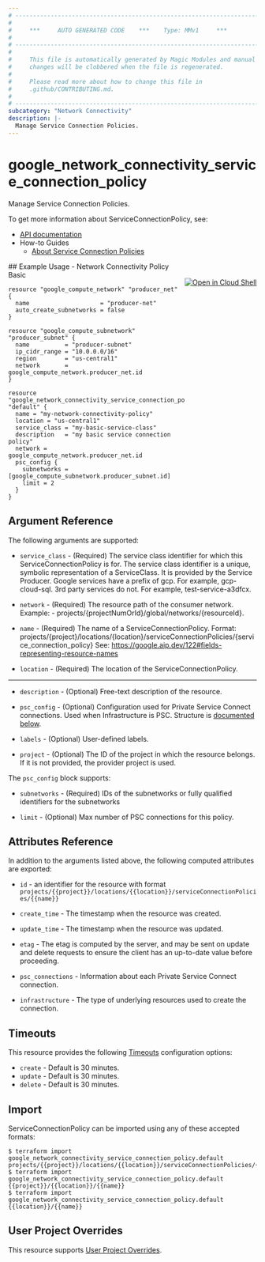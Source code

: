 ```yaml
---
# ----------------------------------------------------------------------------
#
#     ***     AUTO GENERATED CODE    ***    Type: MMv1     ***
#
# ----------------------------------------------------------------------------
#
#     This file is automatically generated by Magic Modules and manual
#     changes will be clobbered when the file is regenerated.
#
#     Please read more about how to change this file in
#     .github/CONTRIBUTING.md.
#
# ----------------------------------------------------------------------------
subcategory: "Network Connectivity"
description: |-
  Manage Service Connection Policies.
---
```


# google\_network\_connectivity\_service\_connection\_policy

Manage Service Connection Policies.


To get more information about ServiceConnectionPolicy, see:

* [API documentation](https://cloud.google.com/secure-web-proxy/docs/reference/networkconnectivity/rest/v1/projects.locations.networkConnectionPolicies)
* How-to Guides
    * [About Service Connection Policies](https://cloud.google.com/vpc/docs/about-service-connection-policies#service-policies)

<div class = "oics-button" style="float: right; margin: 0 0 -15px">
  <a href="https://console.cloud.google.com/cloudshell/open?cloudshell_git_repo=https%3A%2F%2Fgithub.com%2Fterraform-google-modules%2Fdocs-examples.git&cloudshell_working_dir=network_connectivity_policy_basic&cloudshell_image=gcr.io%2Fcloudshell-images%2Fcloudshell%3Alatest&open_in_editor=main.tf&cloudshell_print=.%2Fmotd&cloudshell_tutorial=.%2Ftutorial.md" target="_blank">
    <img alt="Open in Cloud Shell" src="//gstatic.com/cloudssh/images/open-btn.svg" style="max-height: 44px; margin: 32px auto; max-width: 100%;">
  </a>
</div>
## Example Usage - Network Connectivity Policy Basic


```hcl
resource "google_compute_network" "producer_net" {
  name                    = "producer-net"
  auto_create_subnetworks = false
}

resource "google_compute_subnetwork" "producer_subnet" {
  name          = "producer-subnet"
  ip_cidr_range = "10.0.0.0/16"
  region        = "us-central1"
  network       = google_compute_network.producer_net.id
}

resource "google_network_connectivity_service_connection_policy" "default" {
  name = "my-network-connectivity-policy"
  location = "us-central1"
  service_class = "my-basic-service-class"
  description   = "my basic service connection policy"
  network = google_compute_network.producer_net.id
  psc_config {
    subnetworks = [google_compute_subnetwork.producer_subnet.id]
    limit = 2
  }
}
```

## Argument Reference

The following arguments are supported:


* `service_class` -
  (Required)
  The service class identifier for which this ServiceConnectionPolicy is for. The service class identifier is a unique, symbolic representation of a ServiceClass.
  It is provided by the Service Producer. Google services have a prefix of gcp. For example, gcp-cloud-sql. 3rd party services do not. For example, test-service-a3dfcx.

* `network` -
  (Required)
  The resource path of the consumer network. Example: - projects/{projectNumOrId}/global/networks/{resourceId}.

* `name` -
  (Required)
  The name of a ServiceConnectionPolicy. Format: projects/{project}/locations/{location}/serviceConnectionPolicies/{service_connection_policy} See: https://google.aip.dev/122#fields-representing-resource-names

* `location` -
  (Required)
  The location of the ServiceConnectionPolicy.


- - -


* `description` -
  (Optional)
  Free-text description of the resource.

* `psc_config` -
  (Optional)
  Configuration used for Private Service Connect connections. Used when Infrastructure is PSC.
  Structure is [documented below](#nested_psc_config).

* `labels` -
  (Optional)
  User-defined labels.

* `project` - (Optional) The ID of the project in which the resource belongs.
    If it is not provided, the provider project is used.


<a name="nested_psc_config"></a>The `psc_config` block supports:

* `subnetworks` -
  (Required)
  IDs of the subnetworks or fully qualified identifiers for the subnetworks

* `limit` -
  (Optional)
  Max number of PSC connections for this policy.

## Attributes Reference

In addition to the arguments listed above, the following computed attributes are exported:

* `id` - an identifier for the resource with format `projects/{{project}}/locations/{{location}}/serviceConnectionPolicies/{{name}}`

* `create_time` -
  The timestamp when the resource was created.

* `update_time` -
  The timestamp when the resource was updated.

* `etag` -
  The etag is computed by the server, and may be sent on update and delete requests to ensure the client has an up-to-date value before proceeding.

* `psc_connections` -
  Information about each Private Service Connect connection.

* `infrastructure` -
  The type of underlying resources used to create the connection.


## Timeouts

This resource provides the following
[Timeouts](https://developer.hashicorp.com/terraform/plugin/sdkv2/resources/retries-and-customizable-timeouts) configuration options:

- `create` - Default is 30 minutes.
- `update` - Default is 30 minutes.
- `delete` - Default is 30 minutes.

## Import


ServiceConnectionPolicy can be imported using any of these accepted formats:

```
$ terraform import google_network_connectivity_service_connection_policy.default projects/{{project}}/locations/{{location}}/serviceConnectionPolicies/{{name}}
$ terraform import google_network_connectivity_service_connection_policy.default {{project}}/{{location}}/{{name}}
$ terraform import google_network_connectivity_service_connection_policy.default {{location}}/{{name}}
```

## User Project Overrides

This resource supports [User Project Overrides](https://registry.terraform.io/providers/hashicorp/google/latest/docs/guides/provider_reference#user_project_override).
